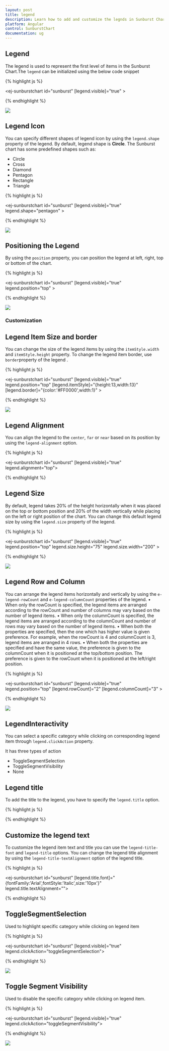 ```yaml
---
layout: post
title: legend
description: Learn how to add and customize the legnds in Sunburst Chart.
platform: Angular 
control: SunburstChart
documentation: ug
---
```


## Legend
The legend is used to represent the first level of items in the Sunburst Chart.The `legend` can be initialized using the below code snippet

{% highlight js %}

<ej-sunburstchart  id="sunburst"   [legend.visible]="true" >   
</ej-sunburstchart>

 {% endhighlight %}

![](Legend_images/Legend_img1.png)

## Legend Icon 

You can specify different shapes of legend icon by using the `legend.shape` property of the legend. By default, legend shape is **Circle**. The Sunburst chart has some predefined shapes such as:
* Circle
* Cross
* Diamond
* Pentagon
* Rectangle
* Triangle

{% highlight js %}

<ej-sunburstchart  id="sunburst"   [legend.visible]="true" legend.shape="pentagon" >   
</ej-sunburstchart>

{% endhighlight %}

![](Legend_images/Legend_img2.png)
 
## Positioning the Legend

By using the `position` property, you can position the legend at left, right, top or bottom of the chart. 

{% highlight js %}

<ej-sunburstchart  id="sunburst"   [legend.visible]="true" legend.position="top" >   
</ej-sunburstchart>

{% endhighlight %}

![](Legend_images/Legend_img3.png)
 
### Customization

## Legend Item Size and border
You can change the size of the legend items by using the `itemStyle.width` and `itemStyle.height` property. To change the legend item border, use `border`property of the legend .

{% highlight js %}

<ej-sunburstchart  id="sunburst"   [legend.visible]="true" legend.position="top" [legend.itemStyle]="{height:13,width:13}" [legend.border]="{color:'#FF0000',width:1}" >   
</ej-sunburstchart>

{% endhighlight %}

![](Legend_images/Legend_img4.png)

## Legend Alignment

You can align the legend to the `center`, `far` or `near` based on its position by using the `legend-alignment` option.

{% highlight js %}

<ej-sunburstchart  id="sunburst"   [legend.visible]="true" legend.alignment="top">   
</ej-sunburstchart>

{% endhighlight %}


## Legend Size

By default, legend takes 20% of the height horizontally when it was placed on the top or bottom position and 20% of the width vertically while placing on the left or right position of the chart. You can change this default legend size by using the `legend.size` property of the legend.

{% highlight js %}

<ej-sunburstchart  id="sunburst"   [legend.visible]="true" legend.position="top" legend.size.height="75" legend.size.width="200" >   
</ej-sunburstchart>

{% endhighlight %}

 ![](Legend_images/Legend_img5.png)

## Legend Row and Column

You can arrange the legend items horizontally and vertically by using the `e-legend-rowCount` and `e-legend-columnCount` properties of the legend.
•	When only the rowCount is specified, the legend items are arranged according to the rowCount and number of columns may vary based on the number of legend items.
•	When only the columnCount is specified, the legend items are arranged according to the columnCount and number of rows may vary based on the number of legend items.
•	When both the properties are specified, then the one which has higher value is given preference. For example, when the rowCount is 4 and columnCount is 3, legend items are arranged in 4 rows.
•	When both the properties are specified and have the same value, the preference is given to the columnCount when it is positioned at the top/bottom position. The preference is given to the rowCount when it is positioned at the left/right position.
 
{% highlight js %}

<ej-sunburstchart  id="sunburst"   [legend.visible]="true" legend.position="top" [legend.rowCount]="2"                      [legend.columnCount]="3" > 
</ej-sunburstchart>

{% endhighlight %}

![](Legend_images/Legend_img6.png)
 
## LegendInteractivity

You can select a specific category while clicking on corresponding legend item through `legend.clickAction` property. 

It has three types of action
*	ToggleSegmentSelection
*	ToggleSegmentVisibility
*	None

## Legend title

To add the title to the legend, you have to specify the `legend.title`  option.

{% highlight js %}

<ej-sunburstchart  id="sunburst"   legend.title="">
</ej-sunburstchart>

{% endhighlight %}

## Customize the legend text

To customize the legend item text and title you can use the `legend-title-font` and `legend-title` options. You can change the legend title alignment by using the `legend-title-textAlignment` option of the legend title.

{% highlight js %}

<ej-sunburstchart  id="sunburst"   [legend.title.font]="{fontFamily:'Arial',fontStyle:'Italic',size:'10px'}" legend.title.textAlignment="">
</ej-sunburstchart>

{% endhighlight %}



## ToggleSegmentSelection

Used to highlight specific category while clicking on legend item

{% highlight js %}

<ej-sunburstchart  id="sunburst"   [legend.visible]="true" legend.clickAction="toggleSegmentSelection">
</ej-sunburstchart>

{% endhighlight %}

![](Legend_images/Legend_img7.png)
 
## Toggle Segment Visibility

Used to disable the specific category while clicking on legend item.

{% highlight js %}

<ej-sunburstchart  id="sunburst"   [legend.visible]="true" legend.clickAction="toggleSegmentVisibility">
</ej-sunburstchart>

{% endhighlight %}


![](Legend_images/Legend_img8.png)


